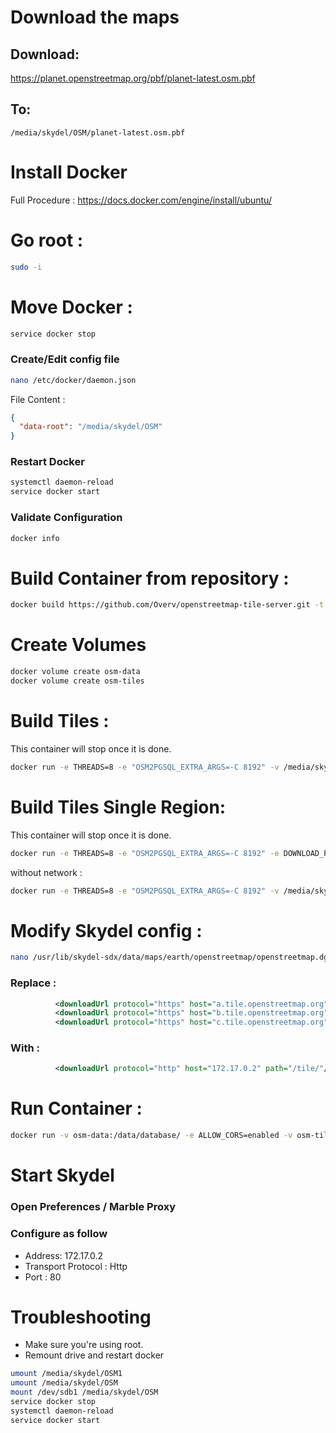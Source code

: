 # Download the maps
## Download:
https://planet.openstreetmap.org/pbf/planet-latest.osm.pbf
## To:
```
/media/skydel/OSM/planet-latest.osm.pbf
```

# Install Docker
Full Procedure : https://docs.docker.com/engine/install/ubuntu/

# Go root :
```sh
sudo -i
```

# Move Docker :
```sh
service docker stop
```

### Create/Edit config file
```sh
nano /etc/docker/daemon.json
```
File Content :
```json
{
  "data-root": "/media/skydel/OSM"
}
```

### Restart Docker
```sh
systemctl daemon-reload
service docker start
```

### Validate Configuration
```sh
docker info
```

# Build Container from repository :
```sh
docker build https://github.com/Overv/openstreetmap-tile-server.git -t osm
```

# Create Volumes
```sh
docker volume create osm-data
docker volume create osm-tiles
```

# Build Tiles : 
This container will stop once it is done.
```sh
docker run -e THREADS=8 -e "OSM2PGSQL_EXTRA_ARGS=-C 8192" -v /media/skydel/OSM/planet-latest.osm.pbf:/data/region.osm.pbf -v /media/skydel/OSM/planet.poly:/data/region.poly -v osm-data:/data/database/ -v osm-tiles:/data/tiles/ osm import
```

# Build Tiles Single Region:
This container will stop once it is done.
```sh
docker run -e THREADS=8 -e "OSM2PGSQL_EXTRA_ARGS=-C 8192" -e DOWNLOAD_PBF=https://download.geofabrik.de/north-america/canada/quebec-latest.osm.pbf -e DOWNLOAD_POLY=https://download.geofabrik.de/north-america/canada/quebec.poly -v osm-data:/data/database/ -v osm-tiles:/data/tiles/ osm import
```
without network : 
```sh
docker run -e THREADS=8 -e "OSM2PGSQL_EXTRA_ARGS=-C 8192" -v /media/skydel/OSM/quebec-latest.osm.osm.pbf:/data/region.osm.pbf -v /media/skydel/OSM/quebec.poly:/data/region.poly -v osm-data:/data/database/ -v osm-tiles:/data/tiles/ osm import
```

# Modify Skydel config : 
```sh
nano /usr/lib/skydel-sdx/data/maps/earth/openstreetmap/openstreetmap.dgml
```

### Replace : 
```xml
          <downloadUrl protocol="https" host="a.tile.openstreetmap.org" path="/"/>
          <downloadUrl protocol="https" host="b.tile.openstreetmap.org" path="/"/>
          <downloadUrl protocol="https" host="c.tile.openstreetmap.org" path="/"/>
```

### With : 
```xml
          <downloadUrl protocol="http" host="172.17.0.2" path="/tile/"/>
```

# Run Container :
```sh
docker run -v osm-data:/data/database/ -e ALLOW_CORS=enabled -v osm-tiles:/data/tiles/ -d osm run
```

# Start Skydel
### Open Preferences / Marble Proxy
### Configure as follow
- Address: 172.17.0.2
- Transport Protocol : Http
- Port : 80

# Troubleshooting
- Make sure you're using root.
- Remount drive and restart docker
```sh
umount /media/skydel/OSM1
umount /media/skydel/OSM
mount /dev/sdb1 /media/skydel/OSM
service docker stop
systemctl daemon-reload
service docker start
```